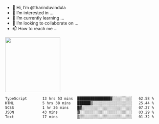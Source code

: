 - 👋 Hi, I’m @tharinduvindula
- 👀 I’m interested in ...
- 🌱 I’m currently learning ...
- 💞️ I’m looking to collaborate on ...
- 📫 How to reach me ...

<!---
tharinduvindula/tharinduvindula is a ✨ special ✨ repository because its `README.md` (this file) appears on your GitHub profile.
You can click the Preview link to take a look at your changes.
--->

<img height="180em" src="https://github-readme-stats.vercel.app/api?username=tharinduvindula&show_icons=true&hide_border=false&&count_private=true&include_all_commits=true" />


<!--START_SECTION:waka-->

```txt
TypeScript       13 hrs 53 mins  ███████████████▓░░░░░░░░░   62.58 %
HTML             5 hrs 38 mins   ██████▒░░░░░░░░░░░░░░░░░░   25.44 %
SCSS             1 hr 36 mins    █▓░░░░░░░░░░░░░░░░░░░░░░░   07.27 %
JSON             43 mins         ▓░░░░░░░░░░░░░░░░░░░░░░░░   03.29 %
Text             17 mins         ▒░░░░░░░░░░░░░░░░░░░░░░░░   01.32 %
```

<!--END_SECTION:waka-->
